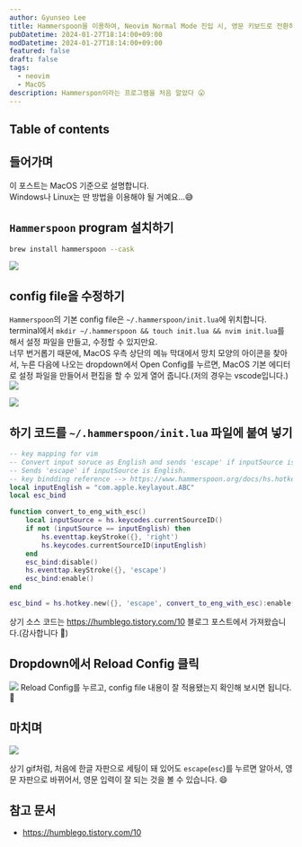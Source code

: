 ```yaml
---
author: Gyunseo Lee
title: Hammerspoon을 이용하여, Neovim Normal Mode 진입 시, 영문 키보드로 전환하기
pubDatetime: 2024-01-27T18:14:00+09:00
modDatetime: 2024-01-27T18:14:00+09:00
featured: false
draft: false
tags:
  - neovim
  - MacOS
description: Hammerspon이라는 프로그램을 처음 알았다 😮
---
```


## Table of contents

## 들어가며

이 포스트는 MacOS 기준으로 설명합니다.  
Windows나 Linux는 딴 방법을 이용해야 될 거예요...😅

## `Hammerspoon` program 설치하기

```zsh
brew install hammerspoon --cask
```

![](https://res.cloudinary.com/gyunseo-blog/image/upload/f_auto/v1706347258/image_cgvtys.png)

## config file을 수정하기

`Hammerspoon`의 기본 config file은 `~/.hammerspoon/init.lua`에 위치합니다.  
terminal에서 `mkdir ~/.hammerspoon && touch init.lua && nvim init.lua`를 해서 설정 파일을 만들고, 수정할 수 있지만요.  
너무 번거롭기 때문에, MacOS 우측 상단의 메뉴 막대에서 망치 모양의 아이콘을 찾아서, 누른 다음에 나오는 dropdown에서 Open Config를 누르면, MacOS 기본 에디터로 설정 파일을 만들어서 편집을 할 수 있게 열어 줍니다.(저의 경우는 vscode입니다.)
![](https://res.cloudinary.com/gyunseo-blog/image/upload/f_auto/v1706348415/image_ol1bkx.png)

![](https://res.cloudinary.com/gyunseo-blog/image/upload/f_auto/v1706348402/image_lpyoxj.png)

## 하기 코드를 `~/.hammerspoon/init.lua` 파일에 붙여 넣기

```lua
-- key mapping for vim
-- Convert input soruce as English and sends 'escape' if inputSource is not English.
-- Sends 'escape' if inputSource is English.
-- key bindding reference --> https://www.hammerspoon.org/docs/hs.hotkey.html
local inputEnglish = "com.apple.keylayout.ABC"
local esc_bind

function convert_to_eng_with_esc()
	local inputSource = hs.keycodes.currentSourceID()
	if not (inputSource == inputEnglish) then
		hs.eventtap.keyStroke({}, 'right')
		hs.keycodes.currentSourceID(inputEnglish)
	end
	esc_bind:disable()
	hs.eventtap.keyStroke({}, 'escape')
	esc_bind:enable()
end

esc_bind = hs.hotkey.new({}, 'escape', convert_to_eng_with_esc):enable()
```

상기 소스 코드는 <https://humblego.tistory.com/10> 블로그 포스트에서 가져왔습니다.(감사합니다 🙏)

## Dropdown에서 Reload Config 클릭

![](https://res.cloudinary.com/gyunseo-blog/image/upload/f_auto/v1706348402/image_lpyoxj.png)
Reload Config를 누르고, config file 내용이 잘 적용됐는지 확인해 보시면 됩니다. 🙂

## 마치며

![](https://res.cloudinary.com/gyunseo-blog/image/upload/f_auto/v1706350178/screen_record_xvdwnq.gif)

상기 gif처럼, 처음에 한글 자판으로 세팅이 돼 있어도 `escape`(`esc`)를 누르면 알아서, 영문 자판으로 바뀌어서, 영문 입력이 잘 되는 것을 볼 수 있습니다. 😄

## 참고 문서

- <https://humblego.tistory.com/10>
